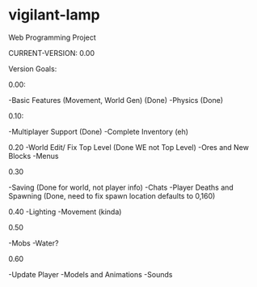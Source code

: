 # vigilant-lamp
Web Programming Project

CURRENT-VERSION: 0.00



Version Goals:

0.00:

-Basic Features (Movement, World Gen) (Done)
-Physics (Done)

0.10:

-Multiplayer Support (Done)
-Complete Inventory (eh)

0.20
-World Edit/ Fix Top Level (Done WE not Top Level)
-Ores and New Blocks 
-Menus

0.30

-Saving (Done for world, not player info)
-Chats
-Player Deaths and Spawning (Done, need to fix spawn location defaults to 0,160)

0.40
-Lighting
-Movement (kinda)

0.50

-Mobs
-Water?

0.60

-Update Player
-Models and Animations
-Sounds

